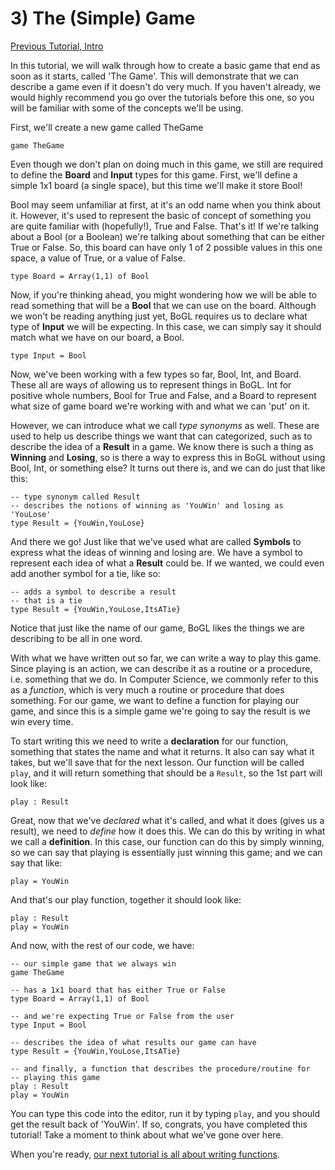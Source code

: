# 3) The (Simple) Game

[Previous Tutorial, Intro](Intro)

In this tutorial, we will walk through how to create a basic game that end as soon as it starts, called 'The Game'. This will demonstrate that we can describe a game even if it doesn't do very much. If you haven't already, we would highly recommend you go over the tutorials before this one, so you will be familiar with some of the concepts we'll be using.

First, we'll create a new game called TheGame
```
game TheGame
```

Even though we don't plan on doing much in this game, we still are required to define the **Board** and **Input** types for this game. First, we'll define a simple 1x1 board (a single space), but this time we'll make it store Bool!

Bool may seem unfamiliar at first, at it's an odd name when you think about it. However, it's used to represent the basic of concept of something you are quite familiar with (hopefully!), True and False. That's it! If we're talking about a Bool (or a Boolean) we're talking about something that can be either True or False. So, this board can have only 1 of 2 possible values in this one space, a value of True, or a value of False.
```
type Board = Array(1,1) of Bool
```

Now, if you're thinking ahead, you might wondering how we will be able to read something that will be a **Bool** that we can use on the board. Although we won't be reading anything just yet, BoGL requires us to declare what type of **Input** we will be expecting. In this case, we can simply say it should match what we have on our board, a Bool.
```
type Input = Bool
```

Now, we've been working with a few types so far, Bool, Int, and Board. These all are ways of allowing us to represent things in BoGL. Int for positive whole numbers, Bool for True and False, and a Board to represent what size of game board we're working with and what we can 'put' on it.

However, we can introduce what we call *type synonyms* as well. These are used to help us describe things we want that can categorized, such as to describe the idea of a **Result** in a game. We know there is such a thing as **Winning** and **Losing**, so is there a way to express this in BoGL without using Bool, Int, or something else? It turns out there is, and we can do just that like this:
```
-- type synonym called Result
-- describes the notions of winning as 'YouWin' and losing as 'YouLose'
type Result = {YouWin,YouLose}
```
And there we go! Just like that we've used what are called **Symbols** to express what the ideas of winning and losing are. We have a symbol to represent each idea of what a **Result** could be. If we wanted, we could even add another symbol for a tie, like so:
```
-- adds a symbol to describe a result
-- that is a tie
type Result = {YouWin,YouLose,ItsATie}
```
Notice that just like the name of our game, BoGL likes the things we are describing to be all in one word.

With what we have written out so far, we can write a way to play this game. Since playing is an action, we can describe it as a routine or a procedure, i.e. something that we do. In Computer Science, we commonly refer to this as a *function*, which is very much a routine or procedure that does something. For our game, we want to define a function for playing our game, and since this is a simple game we're going to say the result is we win every time.

To start writing this we need to write a **declaration** for our function, something that states the name and what it returns. It also can say what it takes, but we'll save that for the next lesson. Our function will be called `play`, and it will return something that should be a `Result`, so the 1st part will look like:
```
play : Result
```
Great, now that we've *declared* what it's called, and what it does (gives us a result), we need to *define* how it does this. We can do this by writing in what we call a **definition**. In this case, our function can do this by simply winning, so we can say that playing is essentially just winning this game; and we can say that like:
```
play = YouWin
```

And that's our play function, together it should look like:
```
play : Result
play = YouWin
```

And now, with the rest of our code, we have:
```
-- our simple game that we always win
game TheGame

-- has a 1x1 board that has either True or False
type Board = Array(1,1) of Bool

-- and we're expecting True or False from the user
type Input = Bool

-- describes the idea of what results our game can have
type Result = {YouWin,YouLose,ItsATie}

-- and finally, a function that describes the procedure/routine for
-- playing this game
play : Result
play = YouWin
```

You can type this code into the editor, run it by typing `play`, and you should get the result back of 'YouWin'. If so, congrats, you have completed this tutorial! Take a moment to think about what we've gone over here.

When you're ready, [our next tutorial is all about writing functions](Function).
